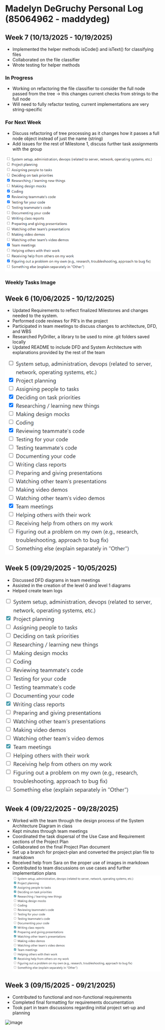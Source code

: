 # Madelyn DeGruchy Personal Log (85064962 - maddydeg)
## Week 7 (10/13/2025 - 10/19/2025)
- Implemented the helper methods isCode() and isText() for classifying files
- Collaborated on the file classifier
- Wrote testing for helper methods

### In Progress
- Working on refactoring the file classifier to consider the full node passed from the tree -> this changes current checks from strings to the full node
- Will need to fully refactor testing, current implementations are very string-specific

### For Next Week
- Discuss refactoring of tree processing as it changes how it passes a full node object instead of just the name (string)
- Add issues for the rest of Milestone 1, discuss further task assignments with the group

![Peer Evaluation Response Week 7](imgs/Madelyn%20DeGruchy%20Week%207.png)


### Weekly Tasks Image

## Week 6 (10/06/2025 - 10/12/2025)
- Updated Requirements to reflect finalized Milestones and changes needed to the system.
- Performed code reviews for PR's in the project
- Participated in team meetings to discuss changes to architecture, DFD, and WBS
- Researched PyDriller, a library to be used to mine .git folders saved locally
- Updated README to include DFD and System Architecture with explanations provided by the rest of the team

![Peer Evaluation Response Week 6](imgs/Madelyn%20DeGruchy%20Week%206.png)

## Week 5 (09/29/2025 - 10/05/2025)
- Discussed DFD diagrams in team meetings
- Assisted in the creation of the level 0 and level 1 diagrams
- Helped create team logs

![Peer Evaluation Response Week 5](imgs/Madelyn%20DeGruchy%20Week%205.png)

## Week 4 (09/22/2025 - 09/28/2025)
- Worked with the team through the design process of the System Architecture Diagram in class
- Kept minutes through team meetings
- Coordinated the task dispersal of the Use Case and Requirement sections of the Project Plan
- Collaborated on the final Project Plan document
- Set up a branch for project-plan and converted the project plan file to markdown
- Received help from Sara on the proper use of images in markdown
- Contributed to team discussions on use cases and further implementation plans
![Peer Evaluation Response](imgs/Madelyn%20DeGruchy%20Week%204.png)
## Week 3 (09/15/2025 - 09/21/2025)
- Contributed to functional and non-functional requirements
- Completed final formatting for requirements documentation
- Took part in team discussions regarding initial project set-up and planning
<img width="1063" height="652" alt="image" src="https://github.com/user-attachments/assets/507c07f5-5739-408a-a234-71065c8395cf" />


